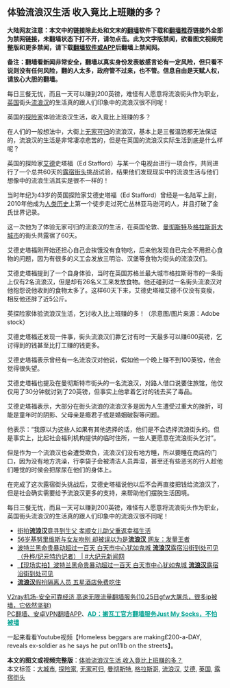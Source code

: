  <h2>体验流浪汉生活 收入竟比上班赚的多？</h2> <p class="notice"><b>大陆网友注意：本文中的链接除此处和文末的<a href="https://github.com/bannedbook/fanqiang" >翻墙</a>软件下载和<a href="https://github.com/killgcd/justmysocks/blob/master/README.md">翻墙推荐</a>链接外全部为禁网链接，未翻墙状态下打不开，请勿点击。此为文字版禁闻，欲看图文视频完整版和更多禁闻，请下载<a href="https://github.com/bannedbook/fanqiang">翻墙软件或APP</a>后翻墙上禁闻网。</p><p>备注：翻墙看新闻非常安全，翻墙以真实身份发表敏感言论有一定风险，但只看不说则没有任何风险，翻的人太多，政府管不过来，也不管。信息自由是天赋人权，请放心大胆的翻墙。</b></p>  <div class="entry"> <p id="summary">每日三餐无忧，而且一天可以赚到200英镑，难怪有人愿意将流浪街头作为职业，<a href="https://www.bannedbook.org/bnews/tag/%e8%8b%b1%e5%9b%bd/" class="st_tag internal_tag" rel="tag" title="标签 英国 下的日志">英国</a>街头<a href="https://www.bannedbook.org/bnews/tag/%e6%b5%81%e6%b5%aa%e6%b1%89/" class="st_tag internal_tag" rel="tag" title="标签 流浪汉 下的日志">流浪汉</a>的生活真的跟人们印象中的流浪汉很不同呢！</p> <p id="conimg"></p> <p>英国的<a href="https://www.bannedbook.org/bnews/tag/%e6%8e%a2%e9%99%a9%e5%ae%b6/" class="st_tag internal_tag" rel="tag" title="标签 探险家 下的日志">探险家</a>体验流浪汉生活，收入竟比上班赚的多？</p> <p>在人们的一般想法中，大街上<a href="https://www.bannedbook.org/bnews/tag/%E6%97%A0%E5%AE%B6%E5%8F%AF%E5%BD%92/" class="st_tag internal_tag" rel="tag" title="标签 无家可归 下的日志">无家可归</a>的流浪汉，基本上是三餐温饱都无法保证的，流浪汉的生活是非常凄凉悲苦的，但是在英国的流浪汉实际生活到底是什么样呢？</p> <p>英国的探险家<a href="https://www.bannedbook.org/bnews/tag/%E8%89%BE%E5%BE%B7/" class="st_tag internal_tag" rel="tag" title="标签 艾德 下的日志">艾德</a>史塔福（Ed Stafford）与某一个电视台进行一项合作，共同进行了一个总共60天的<a href="https://www.bannedbook.org/bnews/tag/%E9%9C%B2%E5%AE%BF%E8%A1%97%E5%A4%B4/" class="st_tag internal_tag" rel="tag" title="标签 露宿街头 下的日志">露宿街头</a>挑战试验，结果他们发现现实中的流浪生活与他们想像中的流浪生活其实是很不一样的！</p>  <p>当时年纪为43岁的英国探险家艾德史塔福（Ed Stafford）曾经是一名陆军上尉，2010年他成为<span class='wp_keywordlink'><a href="https://www.bannedbook.org/forum3/topic1750.html" title="考古学禁区-被掩藏的人类历史" target="_blank">人类历史</a></span>上第一个徒步走过死亡丛林亚马逊河的人，并且打破了金氏世界记录。</p> <p>这一次他为了体验无家可归的流浪汉的生活，在英国伦敦、<a href="https://www.bannedbook.org/bnews/tag/%E6%9B%BC%E5%BD%BB%E6%96%AF%E7%89%B9/" class="st_tag internal_tag" rel="tag" title="标签 曼彻斯特 下的日志">曼彻斯特</a>及<a href="https://www.bannedbook.org/bnews/tag/%E6%A0%BC%E6%8B%89%E6%96%AF%E5%93%A5/" class="st_tag internal_tag" rel="tag" title="标签 格拉斯哥 下的日志">格拉斯哥</a><a href="https://www.bannedbook.org/bnews/tag/%E5%A4%A7%E5%9F%8E%E5%B8%82/" class="st_tag internal_tag" rel="tag" title="标签 大城市 下的日志">大城市</a>的街头共露宿了60天。</p> <p>艾德史塔福刚开始还担心自己会挨饿没有食物吃，后来他发现自已完全不用担心食物的问题，因为有很多的义工会发放三明治、汉堡等食物为街头的流浪汉们。</p> <p>艾德史塔福提到了一个自身体验，当时在英国苏格兰最大城市格拉斯哥市的一条街上仅有2名流浪汉，但是却有26名义工来发放食物。他还碰到过一名街头流浪汉对他抱怨说他收到的食物太多了。这样60天下来，艾德史塔福艾德不仅没有变瘦，相反他还胖了近5公斤。</p> <p></p>  <p>英探险家体验流浪汉生活，乞讨收入比上班赚的多！（示意图/图片来源：Adobe stock）</p> <p>艾德史塔福还发现一件事，街头流浪汉们靠乞讨有时一天最多可以赚600英镑，乞讨得到的钱甚至比打工赚的钱更多。</p> <p>艾德史塔福表示曾经有一名流浪汉对他说，假如他一个晚上赚不到100英镑，他会觉得很失望。</p> <p>艾德史塔福也提及在曼彻斯特市街头的一名流浪汉，对路人借口说要住旅馆，他仅仅用了30分钟就讨到了20英镑，但事实上他拿着乞讨的钱去买了毒品。</p> <p>艾德史塔福表示，大部分在街头流浪的流浪汉多是因为人生遭受过重大的挫折，可能是童年时的阴影、父母亲是瘾君子或是婚姻破裂等问题。</p>  <p>他表示：“我原以为这些人如果有其他选择的话，他们是不会选择流浪街头的。但是事实上，比起社会福利机构提供的临时住所，一些人更愿意在流浪街头乞讨”。</p> <p>但是作为一个流浪汉也会遭受欺负，流浪汉们没有地方睡，所以要睡在商店的门口，因为没有地方洗澡，行李袋子会被清洁人员弄湿，甚至还有些恶劣的行人趁他们睡觉的时侯会把尿尿在他们的身体上。</p> <p>在完成了这次露宿街头挑战后，艾德史塔福说他以后不会再直接把钱给流浪汉了，但是社会确实需要给予流浪汉更多的支持，来帮助他们摆脱生活困境。</p> <p>每日三餐无忧，而且一天可以赚到200英镑，难怪有人愿意将流浪街头作为职业，英国街头流浪汉的生活真的跟人们印象中的流浪汉很不同呢！</p> <ul class='op-related-articles' title='相关阅读'> <li><a href='https://www.bannedbook.org/bnews/comments/20201027/1420747.html' target='_blank'>街拍<b>流浪汉</b>竟寻到生父 孝顺女儿助父重返幸福生活</a></li> <li><a href='https://www.bannedbook.org/bnews/yule/20201020/1416855.html' target='_blank'>56岁基努里维斯与女友吻别 却被误以为是<b>流浪汉</b> 网友：发量王者</a></li> <li><a href='https://www.bannedbook.org/bnews/bannedvideo/20200917/1397822.html' target='_blank'>波特兰黑命贵暴动超过一百天  白天市中心犹如鬼城 <b>流浪汉</b>露宿沿街到处可见（升桦/纪元特约记者）  | #大纪元新闻网</a></li> <li><a href='https://www.bannedbook.org/bnews/bannedvideo/20200917/1397775.html' target='_blank'>【现场实拍】波特兰黑命贵暴动超过一百天  白天市中心犹如鬼城 <b>流浪汉</b>露宿沿街到处可见</a></li> <li><a href='https://www.bannedbook.org/bnews/worldnews/20200621/1348121.html' target='_blank'><b>流浪汉</b>假扮隔离人员 五星酒店免费吃住</a></li> </ul> <p class="texttj"> <a href="https://www.bannedbook.org/forum23/topic22702.html" target="_blank">V2ray机场-安全可靠经济 高速无限流量翻墙服务(10.25日gfw大屠杀，很多ip被墙，它依然坚挺)</a><br/> <a href="https://github.com/bannedbook/fanqiang/wiki/%E7%A6%81%E9%97%BB%E7%BD%91%E5%AE%89%E5%8D%93%E7%BF%BB%E5%A2%99%E6%96%B0%E9%97%BBAPP" target="_blank">PC翻墙、安卓VPN翻墙APP</a>、<span onclick="window.open('https://github.com/killgcd/justmysocks/blob/master/README.md')" style="font-weight:bold;color:#00A191;cursor:pointer;text-decoration:underline;outline:none">AD：搬瓦工官方翻墙服务Just My Socks，不怕被墙</span></p><p>一起来看看Youtube视频【Homeless beggars are making£200-a-DAY, reveals ex-soldier as he says he put on11lb on the streets】。</p> <a name='sharetosocial'></a>       <div><b>本文的图文或视频完整版</b>：<a href='https://www.bannedbook.org/bnews/comments/20201101/1423830.html'>体验流浪汉生活 收入竟比上班赚的多？</a></div>  </div><!--END ENTRY--> <div class="postfooter"> <div>本文标签：<a href="https://www.bannedbook.org/bnews/tag/%E5%A4%A7%E5%9F%8E%E5%B8%82/" rel="tag">大城市</a>, <a href="https://www.bannedbook.org/bnews/tag/%e6%8e%a2%e9%99%a9%e5%ae%b6/" rel="tag">探险家</a>, <a href="https://www.bannedbook.org/bnews/tag/%E6%97%A0%E5%AE%B6%E5%8F%AF%E5%BD%92/" rel="tag">无家可归</a>, <a href="https://www.bannedbook.org/bnews/tag/%E6%9B%BC%E5%BD%BB%E6%96%AF%E7%89%B9/" rel="tag">曼彻斯特</a>, <a href="https://www.bannedbook.org/bnews/tag/%E6%A0%BC%E6%8B%89%E6%96%AF%E5%93%A5/" rel="tag">格拉斯哥</a>, <a href="https://www.bannedbook.org/bnews/tag/%e6%b5%81%e6%b5%aa%e6%b1%89/" rel="tag">流浪汉</a>, <a href="https://www.bannedbook.org/bnews/tag/%E8%89%BE%E5%BE%B7/" rel="tag">艾德</a>, <a href="https://www.bannedbook.org/bnews/tag/%e8%8b%b1%e5%9b%bd/" rel="tag">英国</a>, <a href="https://www.bannedbook.org/bnews/tag/%E9%9C%B2%E5%AE%BF%E8%A1%97%E5%A4%B4/" rel="tag">露宿街头</a></div>  </div><!--END POSTFOOTER--> 